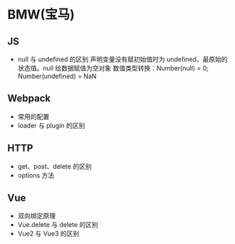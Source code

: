 <!--
 * @Author: your name
 * @Date: 2021-07-15 15:53:33
 * @LastEditTime: 2021-07-16 16:23:33
 * @LastEditors: Please set LastEditors
 * @Description: In User Settings Edit
 * @FilePath: \vue-note\Tips\实战\BMW.md
-->

# BMW(宝马)

## JS

- null 与 undefined 的区别
  声明变量没有赋初始值时为 undefined，最原始的状态值。null 给数据赋值为空对象
  数值类型转换：Number(null) = 0; Number(undefined) = NaN

## Webpack

- 常用的配置
- loader 与 plugin 的区别

## HTTP

- get、post、delete 的区别
- options 方法

## Vue

- 双向绑定原理
- Vue.delete 与 delete 的区别
- Vue2 与 Vue3 的区别
